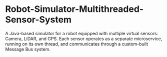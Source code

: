 # Robot-Simulator-Multithreaded-Sensor-System
A Java-based simulator for a robot equipped with multiple virtual sensors: Camera, LiDAR, and GPS. Each sensor operates as a separate microservice, running on its own thread, and communicates through a custom-built Message Bus system. 
